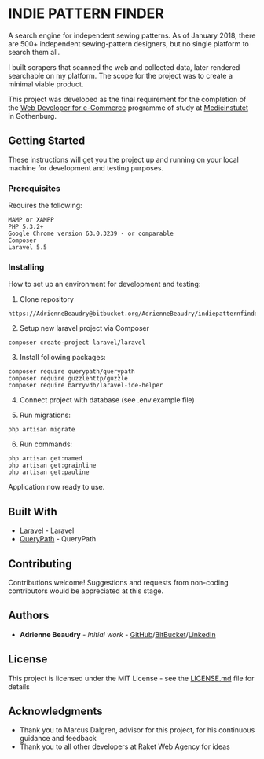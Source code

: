 # INDIE PATTERN FINDER

A search engine for independent sewing patterns. As of January 2018, there are 500+ independent
sewing-pattern designers, but no single platform to search them all. 

I built scrapers that scanned the web and collected data, later rendered searchable on my platform. The scope for the project was to create a minimal viable product.

This project was developed as the final requirement for the completion of the
[Web Developer for e-Commerce](http://medieinstitutet.se/webbutvecklare-ehandel/) programme of study
at [Medieinstutet](http://medieinstitutet.se/) in Gothenburg.

## Getting Started

These instructions will get you the project up and running on your local machine for development 
and testing purposes.

### Prerequisites

Requires the following:

```
MAMP or XAMPP
PHP 5.3.2+
Google Chrome version 63.0.3239 - or comparable
Composer
Laravel 5.5

```

### Installing

How to set up an environment for development and testing:
1) Clone repository

```
https://AdrienneBeaudry@bitbucket.org/AdrienneBeaudry/indiepatternfinder.git
```

2) Setup new laravel project via Composer

```
composer create-project laravel/laravel

```

3) Install following packages:

```
composer require querypath/querypath
composer require guzzlehttp/guzzle
composer require barryvdh/laravel-ide-helper
```

4) Connect project with database (see .env.example file)


5) Run migrations:

```
php artisan migrate
```
6) Run commands:

```
php artisan get:named
php artisan get:grainline
php artisan get:pauline
```
Application now ready to use.

## Built With

* [Laravel](https://laravel.com/) - Laravel
* [QueryPath](https://github.com/technosophos/querypath) - QueryPath

## Contributing

Contributions welcome! Suggestions and requests from non-coding contributors would be appreciated at this stage.

## Authors

* **Adrienne Beaudry** - *Initial work* - [GitHub](https://github.com/AdrienneBeaudry)/[BitBucket](https://bitbucket.org/AdrienneBeaudry/)/[LinkedIn](https://linkedin/in/AdrienneBeaudry)


## License

This project is licensed under the MIT License - see the [LICENSE.md](LICENSE.md) file for details

## Acknowledgments

* Thank you to Marcus Dalgren, advisor for this project, for his continuous guidance and feedback
* Thank you to all other developers at Raket Web Agency for ideas

